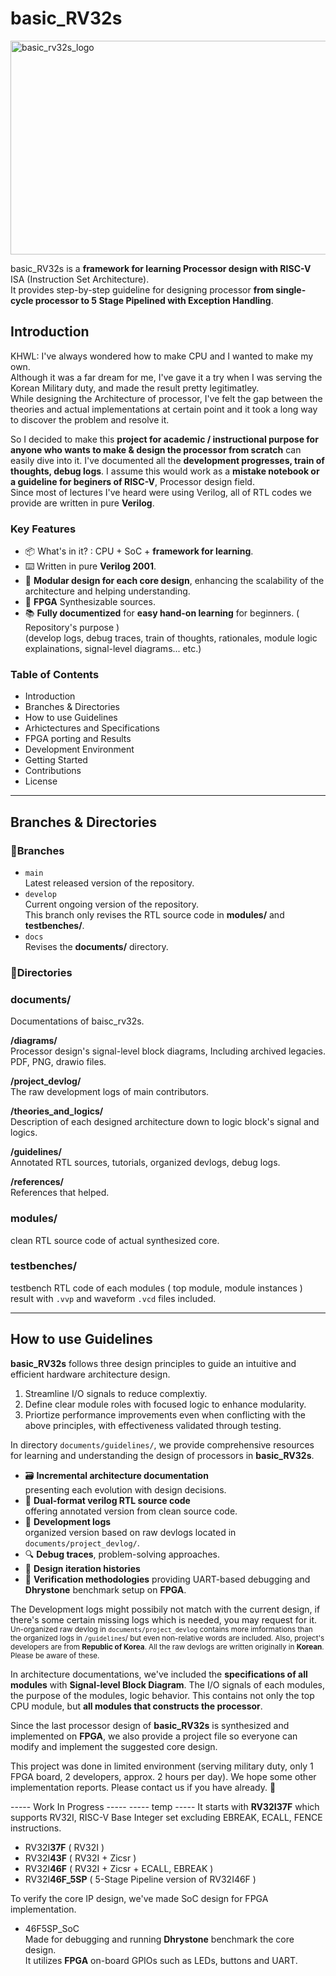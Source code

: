 # basic_RV32s
<img width="900" height="342" alt="basic_rv32s_logo" src="https://github.com/user-attachments/assets/e339df67-0331-42f9-a235-73147ff81225" />

basic_RV32s is a **framework for learning Processor design with RISC-V** ISA (Instruction Set Architecture).  
It provides step-by-step guideline for designing processor **from single-cycle processor to 5 Stage Pipelined with Exception Handling**.  

## Introduction
KHWL: I've always wondered how to make CPU and I wanted to make my own.  
Although it was a far dream for me, I've gave it a try when I was serving the Korean Military duty, and made the result pretty legitimatley.  
While designing the Architecture of processor, I've felt the gap between the theories and actual implementations at certain point and it took a long way to discover the problem and resolve it.  

So I decided to make this **project for academic / instructional purpose for anyone who wants to make & design the processor from scratch** can easily dive into it.
I've documented all the **development progresses, train of thoughts, debug logs**. I assume this would work as a **mistake notebook or a guideline for beginers of RISC-V**, Processor design field.  
Since most of lectures I've heard were using Verilog, all of RTL codes we provide are written in pure **Verilog**. 

### Key Features
- 📦 What's in it? : CPU + SoC + **framework for learning**.
- ⌨️ Written in pure **Verilog 2001**.
- 🧱 **Modular design for each core design**, enhancing the scalability of the architecture and helping understanding.
- 🔌 **FPGA** Synthesizable sources.
- 📚 **Fully documentized** for **easy hand-on learning** for beginners. ( Repository's purpose )  
  (develop logs, debug traces, train of thoughts, rationales, module logic explainations, signal-level diagrams... etc.)

### Table of Contents
- Introduction
- Branches & Directories
- How to use Guidelines
- Arhictectures and Specifications
- FPGA porting and Results
- Development Environment
- Getting Started
- Contributions
- License  

-----

## Branches & Directories

### 📌Branches
- `main`  
  Latest released version of the repository.
- `develop`  
  Current ongoing version of the repository.  
  This branch only revises the RTL source code in **modules/** and **testbenches/**.
- `docs`  
  Revises the **documents/** directory.
### 📌Directories
### documents/  
Documentations of baisc_rv32s.  

**/diagrams/**  
Processor design's signal-level block diagrams, Including archived legacies.  
PDF, PNG, drawio files.  

**/project_devlog/**  
The raw development logs of main contributors.  

**/theories_and_logics/**  
Description of each designed architecture down to logic block's signal and logics. 

**/guidelines/**  
Annotated RTL sources, tutorials, organized devlogs, debug logs.  

**/references/**  
References that helped.  

### modules/
clean RTL source code of actual synthesized core.

### testbenches/
testbench RTL code of each modules ( top module, module instances )  
result with `.vvp` and waveform `.vcd` files included.

---

## How to use Guidelines
**basic_RV32s** follows three design principles to guide an intuitive and efficient hardware architecture design.
1. Streamline I/O signals to reduce complextiy.
2. Define clear module roles with focused logic to enhance modularity.
3. Priortize performance improvements even when conflicting with the above principles, with effectiveness validated through testing.  

In directory `documents/guidelines/`, we provide comprehensive resources for learning and understanding the design of processors in **basic_RV32s**.  
- 🗃 **Incremental architecture documentation**  
  presenting each evolution with design decisions.
- 📑 **Dual-format verilog RTL source code**  
  offering annotated version from clean source code.
- 📖 **Development logs**  
  organized version based on raw devlogs located in `documents/project_devlog/`.
- 🔍 **Debug traces**, problem-solving approaches.
- 📜 **Design iteration histories**
- 🔬 **Verification methodologies**
  providing UART-based debugging and **Dhrystone** benchmark setup on **FPGA**.  

The Development logs might possibily not match with the current design, if there's some certain missing logs which is needed, you may request for it.  
<sub>Un-organized raw devlog in `documents/project_devlog` contains more imformations than the organized logs in `/guidelines`/ but even non-relative words are included. Also, project's developers are from **Republic of Korea**. All the raw devlogs are written originally in **Korean**. Please be aware of these.<sub>

In architecture documentations, we've included the **specifications of all modules** with **Signal-level Block Diagram**.
The I/O signals of each modules, the purpose of the modules, logic behavior.
This contains not only the top CPU module, but **all modules that constructs the processor**.

Since the last processor design of **basic_RV32s** is synthesized and implemented on **FPGA**, we also provide a project file so everyone can modify and implement the suggested core design.  

This project was done in limited environment (serving military duty, only 1 FPGA board, 2 developers, approx. 2 hours per day). We hope some other implementation reports. Please contact us if you have already. 📡

----- Work In Progress -----
----- temp -----
It starts with **RV32I37F** which supports RV32I, RISC-V Base Integer set excluding EBREAK, ECALL, FENCE instructions.  
- RV32I**37F** ( RV32I )
- RV32I**43F** ( RV32I + Zicsr )
- RV32I**46F** ( RV32I + Zicsr + ECALL, EBREAK )
- RV32I**46F_5SP** ( 5-Stage Pipeline version of RV32I46F )


To verify the core IP design, we've made SoC design for FPGA implementation.
- 46F5SP_SoC  
  Made for debugging and running **Dhrystone** benchmark the core design.  
  It utilizes **FPGA** on-board GPIOs such as LEDs, buttons and UART.  
